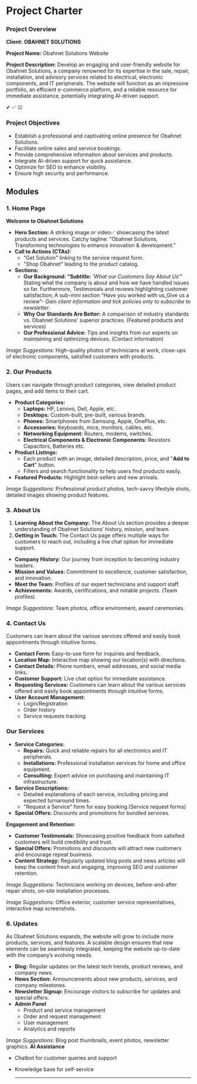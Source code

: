 # Project Charter

### Project Overview

**Client:** **OBAHNET SOLUTIONS**

**Project Name:** Obahnet Solutions Website

**Project Description:** Develop an engaging and user-friendly website for Obahnet Solutions, a company renowned for its expertise in the sale, repair, installation, and advisory services related to electrical, electronic components, and IT peripherals. The website will function as an impressive portfolio, an efficient e-commerce platform, and a reliable resource for immediate assistance, potentially integrating AI-driven support.

✔  ✅  ☑

### Project Objectives

- Establish a professional and captivating online presence for Obahnet Solutions.
- Facilitate online sales and service bookings.
- Provide comprehensive information about services and products.
- Integrate AI-driven support for quick assistance.
- Optimize for SEO to enhance visibility.
- Ensure high security and performance.

## Modules

### 1. Home Page

**Welcome to Obahnet Solutions**

- **Hero Section:** A striking image or video✅ showcasing the latest products and services. Catchy tagline: "Obahnet Solutions, Transforming technologies to enhance innovation & development."
- **Call to Actions (CTAs):**
    - "Get Solution" linking to the service request form.
    - "Shop Obahnet" leading to the product catalog.
- **Sections:**
    - **Our Background: “Subtitle:** ‘*What our Customers Say About Us*’“ Stating what the company is about and how we have handled issues so far. Furthermore, Testimonials and reviews highlighting customer satisfaction; A sub-mini section “Have you worked with us_Give us a review”- *Gain client information and tick policies only to subscribe to newsletter*.
    - **Why Our Standards Are Better:** A comparison of industry standards vs. Obahnet Solutions' superior practices. (Featured products and services)
    - **Our Professional Advice:** Tips and insights from our experts on maintaining and optimizing devices. (Contact information)

*Image Suggestions:* High-quality photos of technicians at work, close-ups of electronic components, satisfied customers with products.

### 2. Our Products

Users can navigate through product categories, view detailed product pages, and add items to their cart.

- **Product Categories:**
    - **Laptops:** HP, Lenovo, Dell, Apple, etc.
    - **Desktops:** Custom-built, pre-built, various brands.
    - **Phones:** Smartphones from Samsung, Apple, OnePlus, etc.
    - **Accessories:** Keyboards, mice, monitors, cables, etc.
    - **Networking Equipment:** Routers, modems, switches.
    - **Electrical Components & Electronic Components:** Resistors Capacitors, Batteries etc.
- **Product Listings:**
    - Each product with an image, detailed description, price, and "**Add to Cart**" button.
    - Filters and search functionality to help users find products easily.
- **Featured Products:** Highlight best-sellers and new arrivals.

*Image Suggestions:* Professional product photos, tech-savvy lifestyle shots, detailed images showing product features.

### 3. About Us

1. **Learning About the Company:** The About Us section provides a deeper understanding of Obahnet Solutions’ history, mission, and team.
2. **Getting in Touch:** The Contact Us page offers multiple ways for customers to reach out, including a live chat option for immediate support.
- **Company History:** Our journey from inception to becoming industry leaders.
- **Mission and Values:** Commitment to excellence, customer satisfaction, and innovation.
- **Meet the Team:** Profiles of our expert technicians and support staff.
- **Achievements:** Awards, certifications, and notable projects. (Team profiles)

*Image Suggestions:* Team photos, office environment, award ceremonies.

### 4. Contact Us

Customers can learn about the various services offered and easily book appointments through intuitive forms.

- **Contact Form:** Easy-to-use form for inquiries and feedback.
- **Location Map:** Interactive map showing our location(s) with directions.
- **Contact Details:** Phone numbers, email addresses, and social media links.
- **Customer Support:** Live chat option for immediate assistance.
- **Requesting Services:** Customers can learn about the various services offered and easily book appointments through intuitive forms.
- **User Account Management:**
    - Login/Registration
    - Order history
    - Service requests tracking

### Our Services

- **Service Categories:**
    - **Repairs:** Quick and reliable repairs for all electronics and IT peripherals.
    - **Installations:** Professional installation services for home and office equipment.
    - **Consulting:** Expert advice on purchasing and maintaining IT infrastructure.
- **Service Descriptions:**
    - Detailed explanations of each service, including pricing and expected turnaround times.
    - "Request a Service" form for easy booking.(Service request forms)
- **Special Offers:** Discounts and promotions for bundled services.

**Engagement and Retention:**

- **Customer Testimonials:** Showcasing positive feedback from satisfied customers will build credibility and trust.
- **Special Offers:** Promotions and discounts will attract new customers and encourage repeat business.
- **Content Strategy:** Regularly updated blog posts and news articles will keep the content fresh and engaging, improving SEO and customer retention.

*Image Suggestions:* Technicians working on devices, before-and-after repair shots, on-site installation processes.

*Image Suggestions:* Office exterior, customer service representatives, interactive map screenshots.

### 6. Updates

As Obahnet Solutions expands, the website will grow to include more products, services, and features. A scalable design ensures that new elements can be seamlessly integrated, keeping the website up-to-date with the company’s evolving needs.

- **Blog:** Regular updates on the latest tech trends, product reviews, and company news.
- **News Section:** Announcements about new products, services, and company milestones.
- **Newsletter Signup:** Encourage visitors to subscribe for updates and special offers.
- **Admin Panel**
    - Product and service management
    - Order and request management
    - User management
    - Analytics and reports

*Image Suggestions:* Blog post thumbnails, event photos, newsletter graphics.
**AI Assistance**

- Chatbot for customer queries and support
- Knowledge base for self-service
    
    ---
